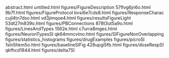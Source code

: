 abstract.html
untitled.html
figures/FigureDescription
57flvg6jn6o.html
9b7f.html
figures/FigureProtocol
bvsi6e7cds8.html
figures/ResponseCharac
cujl4tn7dso.html
vd3jimqoe4.html
figures/resultsFigureLight
53dt27m839o.html
figures/PBConnections
878t3ut5a9o.html
figures/LinesAndTypes
1562e.html
c7urra8mges.html
figures/NeuronTypesSI
qk64mmcvtno.html
figures/SIFigureNonOverlapping
figures/statistics_histograms
figures/drugExamples
figures/picroSI
1sln5hkm5o.html
figures/baselineSIFig
428upgi5fb.html
figures/doseRespSI
qkfhcd1844.html
figures/delta7SI